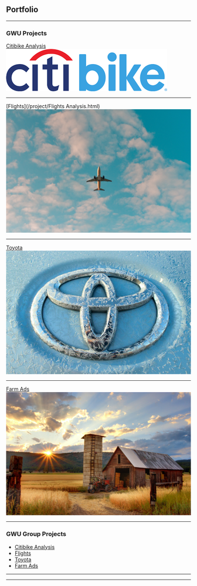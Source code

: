 ## Portfolio

---

### GWU Projects

[Citibike Analysis](/project/Citibike_Analysis.html)
<img src="images/citibike.png?raw=true"/>

---
[Flights](/project/Flights Analysis.html)
<img src="images/philip-myrtorp-iiqpxCg2GD4-unsplash.jpg?raw=true"/>

---
[Toyota](http://example.com/)
<img src="images/photo-1546545817-27f0fb006153.webp?raw=true"/>

---
[Farm Ads](http://example.com/)
<img src="images/timothy-eberly-XemjjFd_4qE-unsplash.jpg?raw=true"/>

---

### GWU Group Projects

- [Citibike Analysis](yubika21.github.io/Citibike_Analysis.html)
- [Flights](http://example.com/)
- [Toyota](http://example.com/)
- [Farm Ads](http://example.com/)

---




---

